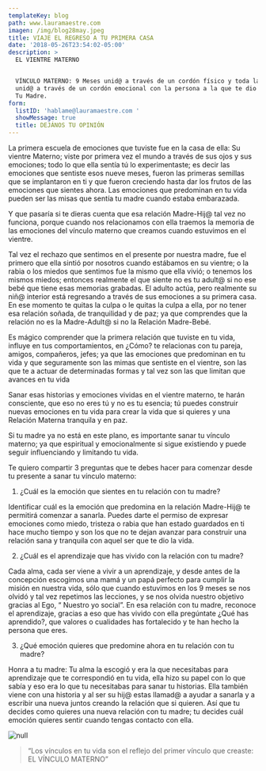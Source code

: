 ```yaml
---
templateKey: blog
path: www.lauramaestre.com
imagen: /img/blog28may.jpeg
title: VIAJE EL REGRESO A TU PRIMERA CASA
date: '2018-05-26T23:54:02-05:00'
description: >
  EL VIENTRE MATERNO


  VÍNCULO MATERNO: 9 Meses unid@ a través de un cordón físico y toda la vida
  unid@ a través de un cordón emocional con la persona a la que te dio la vida:
  Tu Madre.
form:
  listID: 'hablame@lauramaestre.com '
  showMessage: true
  title: DEJÁNOS TU OPINIÓN
---
```

La primera escuela de emociones que tuviste fue en la casa de ella: Su vientre Materno;  viste por primera vez el mundo a través de sus ojos y sus emociones; todo lo que ella sentía tú lo experimentaste; es decir las emociones que sentiste esos nueve meses, fueron las primeras semillas que se implantaron en ti y que fueron creciendo hasta dar los frutos de las emociones que sientes ahora.  Las emociones que predominan en tu vida pueden ser las misas que sentía tu madre cuando estaba embarazada. 

Y que pasaría si te dieras  cuenta que esa relación Madre-Hij@ tal vez no funciona, porque cuando nos relacionamos con ella traemos la memoria de las emociones del vínculo materno que creamos cuando estuvimos en el vientre.

Tal vez el rechazo que sentimos en el presente por nuestra madre,  fue el primero que ella sintió por nosotros cuando estábamos en su vientre; o la rabia o los miedos que sentimos fue la mismo que ella vivió; o tenemos los mismos miedos; entonces realmente el que siente no es tu adult@ si no ese bebé que tiene esas memorias grabadas. 
El adulto actúa, pero realmente su niñ@ interior está regresando a través de sus emociones a su primera casa. En ese momento te quitas la culpa o le quitas la culpa a ella, por no tener esa relación soñada, de tranquilidad y de paz; ya que comprendes que la relación no es la Madre-Adult@ si no la Relación Madre-Bebé.

Es mágico comprender que la primera relación que tuviste en tu vida, influye en tus comportamientos, en ¿Cómo? te relacionas con tu pareja, amigos, compañeros, jefes; ya que las emociones que predominan en tu vida y que seguramente son las mimas que sentiste en el vientre, son las que te a actuar de determinadas formas y tal vez son las que limitan que avances en tu vida 

Sanar esas historias y emociones vividas en el vientre materno, te harán consciente, que eso no eres tú y no es tu esencia;  tú puedes construir nuevas emociones en tu vida para crear la vida que si quieres y una Relación Materna tranquila y en paz. 

Si tu madre ya no está en este plano, es importante sanar tu vínculo materno; ya que espiritual y emocionalmente si sigue existiendo y puede seguir influenciando y limitando tu vida.

 Te quiero compartir 3 preguntas que te debes hacer para comenzar desde tu presente a sanar tu vínculo materno:

1. ¿Cuál es la emoción que sientes en tu relación con tu madre?

Identificar cuál es la emoción que predomina en la relación Madre-Hij@ te permitirá comenzar a sanarla. Puedes darte el permiso de expresar emociones como miedo, tristeza o rabia que han estado guardados en ti hace mucho tiempo y son los que no te dejan avanzar para construir una relación sana y tranquila con aquel ser que te dio la vida.

2. ¿Cuál es el aprendizaje que has vivido  con la relación con tu madre?

Cada alma, cada ser viene a vivir a un aprendizaje, y desde antes de la concepción escogimos una mamá y un papá perfecto para cumplir la misión en nuestra vida, sólo que cuando estuvimos en los 9 meses se nos olvidó y tal  vez repetimos las lecciones, y se nos olvida nuestro objetivo gracias al Ego, “ Nuestro yo social”. 
En esa relación con tu madre, reconoce el aprendizaje, gracias a eso que has vivido con ella pregúntate ¿Qué has aprendido?, que valores o cualidades has fortalecido y te han hecho la persona que eres.

3. ¿Qué emoción quieres que predomine ahora en tu relación con tu madre?

Honra a tu madre: Tu  alma la escogió y era la que necesitabas  para aprendizaje que te correspondió en tu vida, ella hizo su papel con lo que sabía y eso era lo que tu necesitabas para sanar tu historias. Ella también viene con una historia y al ser su hij@ estas llamad@ a ayudar a sanarla y a escribir una nueva juntos creando la relación que si quieren. 
Así que tu decides como quieres una nueva relación con tu madre; tu decides cuál emoción quieres sentir cuando tengas contacto con ella.

>

![null](/img/blog28may.jpeg)

> “Los vínculos en tu vida son el reflejo del primer vínculo que creaste: EL VÍNCULO MATERNO”
